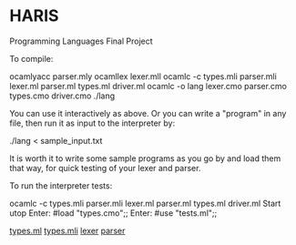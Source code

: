 # HARIS
Programming Languages Final Project

To compile:

ocamlyacc parser.mly
ocamllex lexer.mll
ocamlc -c types.mli parser.mli lexer.ml parser.ml types.ml driver.ml
ocamlc -o lang lexer.cmo parser.cmo types.cmo driver.cmo
./lang

You can use it interactively as above. Or you can write a "program" in any file, then run it as input to the interpreter by:

./lang < sample_input.txt

It is worth it to write some sample programs as you go by and load them that way, for quick testing of your lexer and parser.


To run the interpreter tests:

ocamlc -c types.mli parser.mli lexer.ml parser.ml types.ml driver.ml
Start utop
Enter: #load "types.cmo";;
Enter: #use "tests.ml";;


[types.ml](https://github.com/gitslaton/HARIS/blob/master/types.ml)
[types.mli](https://github.com/gitslaton/HARIS/blob/master/types.mli)
[lexer](https://github.com/gitslaton/HARIS/blob/master/lexer.mll)
[parser](https://github.com/gitslaton/HARIS/blob/master/parser.mly)
